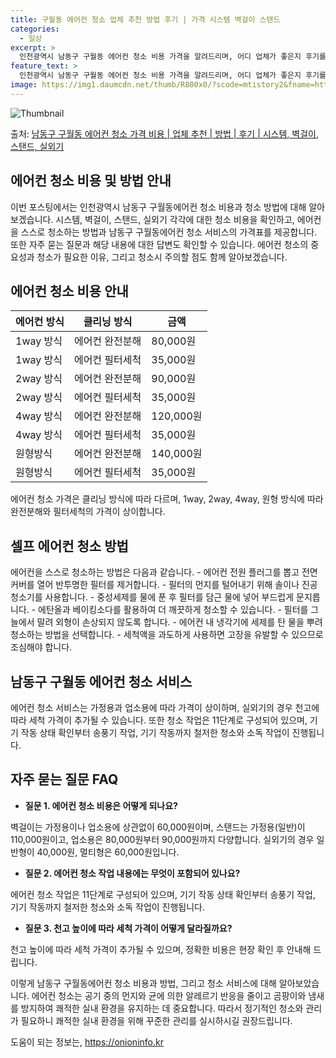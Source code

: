 ```yaml
---
title: 구월동 에어컨 청소 업체 추천 방법 후기 | 가격 시스템 벽걸이 스탠드
categories:
  - 일상
excerpt: >
  인천광역시 남동구 구월동 에어컨 청소 비용 가격을 알려드리며, 어디 업체가 좋은지 후기를 통해 알아보겠습니다. 현재 글에서는 시스템, 벽걸이, 스탠드, 실외기 각각에 대해 청소 비용이 나와 있으니 참고하시면 되겠습니다. 에어컨 분해 청소 방법 보기 👈 클릭셀프 에어컨 청소 방법 보기👈 클릭남동구 구월동 에어컨 청소 비용시스템에어컨 방식클리닝방식금액1way 방식에어컨 완전분해80,000원1way 방식에어컨 필터세척35,000원2way 방식에어컨 완전분해90,000원2way 방식에어컨 필터세척35,000원4way 방식에어컨 완전분해120,000원4way 방식에어컨 필터세척35,000원원형방식에어컨 완전분해140,000원원형방식에어컨 필터세척35,000원에어컨 청소 견적 샘플 보기 👈 클릭에어컨 냄새의 원인에..
feature_text: >
  인천광역시 남동구 구월동 에어컨 청소 비용 가격을 알려드리며, 어디 업체가 좋은지 후기를 통해 알아보겠습니다. 현재 글에서는 시스템, 벽걸이, 스탠드, 실외기 각각에 대해 청소 비용이 나와 있으니 참고하시면 되겠습니다. 에어컨 분해 청소 방법 보기 👈 클릭셀프 에어컨 청소 방법 보기👈 클릭남동구 구월동 에어컨 청소 비용시스템에어컨 방식클리닝방식금액1way 방식에어컨 완전분해80,000원1way 방식에어컨 필터세척35,000원2way 방식에어컨 완전분해90,000원2way 방식에어컨 필터세척35,000원4way 방식에어컨 완전분해120,000원4way 방식에어컨 필터세척35,000원원형방식에어컨 완전분해140,000원원형방식에어컨 필터세척35,000원에어컨 청소 견적 샘플 보기 👈 클릭에어컨 냄새의 원인에..
image: https://img1.daumcdn.net/thumb/R800x0/?scode=mtistory2&fname=https%3A%2F%2Fblog.kakaocdn.net%2Fdn%2FbJBBRN%2FbtsHwa8dDl6%2Fej5wp6HQagLPVEecwKkhx0%2Fimg.webp
---
```


![Thumbnail](https://img1.daumcdn.net/thumb/R800x0/?scode=mtistory2&fname=https%3A%2F%2Fblog.kakaocdn.net%2Fdn%2FbJBBRN%2FbtsHwa8dDl6%2Fej5wp6HQagLPVEecwKkhx0%2Fimg.webp)

<p>출처: <a href="https://onioninfo.kr/entry/%EB%82%A8%EB%8F%99%EA%B5%AC-%EA%B5%AC%EC%9B%94%EB%8F%99-%EC%97%90%EC%96%B4%EC%BB%A8-%EC%B2%AD%EC%86%8C-%EA%B0%80%EA%B2%A9-%EB%B9%84%EC%9A%A9-%EC%97%85%EC%B2%B4-%EC%B6%94%EC%B2%9C-%EB%B0%A9%EB%B2%95-%ED%9B%84%EA%B8%B0-%EC%8B%9C%EC%8A%A4%ED%85%9C-%EB%B2%BD%EA%B1%B8%EC%9D%B4-%EC%8A%A4%ED%83%A0%EB%93%9C-%EC%8B%A4%EC%99%B8%EA%B8%B0" rel="dofollow">남동구 구월동 에어컨 청소 가격 비용 | 업체 추천 | 방법 | 후기 | 시스템, 벽걸이, 스탠드, 실외기</a> </p>

## 에어컨 청소 비용 및 방법 안내



이번 포스팅에서는 인천광역시 남동구 구월동에어컨 청소 비용과 청소 방법에 대해 알아보겠습니다. 시스템, 벽걸이, 스탠드, 실외기 각각에 대한
청소 비용을 확인하고, 에어컨을 스스로 청소하는 방법과 남동구 구월동에어컨 청소 서비스의 가격표를 제공합니다. 또한 자주 묻는 질문과 해당
내용에 대한 답변도 확인할 수 있습니다. 에어컨 청소의 중요성과 청소가 필요한 이유, 그리고 청소시 주의할 점도 함께 알아보겠습니다.



## **에어컨 청소 비용 안내**

**에어컨 방식** | **클리닝 방식** | **금액**  
---|---|---  
1way 방식 | 에어컨 완전분해 | 80,000원  
1way 방식 | 에어컨 필터세척 | 35,000원  
2way 방식 | 에어컨 완전분해 | 90,000원  
2way 방식 | 에어컨 필터세척 | 35,000원  
4way 방식 | 에어컨 완전분해 | 120,000원  
4way 방식 | 에어컨 필터세척 | 35,000원  
원형방식 | 에어컨 완전분해 | 140,000원  
원형방식 | 에어컨 필터세척 | 35,000원  
  


에어컨 청소 가격은 클리닝 방식에 따라 다르며, 1way, 2way, 4way, 원형 방식에 따라 완전분해와 필터세척의 가격이 상이합니다.

## **셀프 에어컨 청소 방법**

에어컨을 스스로 청소하는 방법은 다음과 같습니다. \- 에어컨 전원 플러그를 뽑고 전면 커버를 열어 반투명한 필터를 제거합니다. \- 필터의
먼지를 털어내기 위해 솔이나 진공청소기를 사용합니다. \- 중성세제를 물에 푼 후 필터를 담근 물에 넣어 부드럽게 문지릅니다. \- 에탄올과
베이킹소다를 활용하여 더 깨끗하게 청소할 수 있습니다. \- 필터를 그늘에서 말려 외형이 손상되지 않도록 합니다. \- 에어컨 내 냉각기에
세제를 탄 물을 뿌려 청소하는 방법을 선택합니다. \- 세척액을 과도하게 사용하면 고장을 유발할 수 있으므로 조심해야 합니다.

## **남동구 구월동 에어컨 청소 서비스**



에어컨 청소 서비스는 가정용과 업소용에 따라 가격이 상이하며, 실외기의 경우 천고에 따라 세척 가격이 추가될 수 있습니다. 또한 청소 작업은
11단계로 구성되어 있으며, 기기 작동 상태 확인부터 송풍기 작업, 기기 작동까지 철저한 청소와 소독 작업이 진행됩니다.

## **자주 묻는 질문 FAQ**

  * **질문 1. 에어컨 청소 비용은 어떻게 되나요?**

벽걸이는 가정용이나 업소용에 상관없이 60,000원이며, 스탠드는 가정용(일반)이 110,000원이고, 업소용은 80,000원부터
90,000원까지 다양합니다. 실외기의 경우 일반형이 40,000원, 멀티형은 60,000원입니다.

  * **질문 2. 에어컨 청소 작업 내용에는 무엇이 포함되어 있나요?**

에어컨 청소 작업은 11단계로 구성되어 있으며, 기기 작동 상태 확인부터 송풍기 작업, 기기 작동까지 철저한 청소와 소독 작업이 진행됩니다.

  * **질문 3. 천고 높이에 따라 세척 가격이 어떻게 달라질까요?**

천고 높이에 따라 세척 가격이 추가될 수 있으며, 정확한 비용은 현장 확인 후 안내해 드립니다.



이렇게 남동구 구월동에어컨 청소 비용과 방법, 그리고 청소 서비스에 대해 알아보았습니다. 에어컨 청소는 공기 중의 먼지와 균에 의한 알레르기
반응을 줄이고 곰팡이와 냄새를 방지하여 쾌적한 실내 환경을 유지하는 데 중요합니다. 따라서 정기적인 청소와 관리가 필요하니 쾌적한 실내
환경을 위해 꾸준한 관리를 실시하시길 권장드립니다.

 

도움이 되는 정보는, <a href="https://onioninfo.kr" rel="dofollow">https://onioninfo.kr</a>


